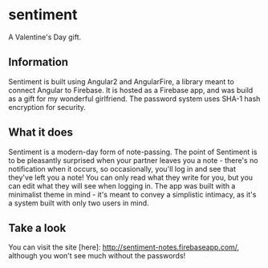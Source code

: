 # sentiment
A Valentine's Day gift.

## Information
Sentiment is built using Angular2 and AngularFire, a library meant to connect Angular to Firebase. It is hosted as a Firebase app, and was build as a gift for my wonderful girlfriend. The password system uses SHA-1 hash encryption for security.

## What it does
Sentiment is a modern-day form of note-passing. The point of Sentiment is to be pleasantly surprised when your partner leaves you a note - there's no notification when it occurs, so occasionally, you'll log in and see that they've left you a note! You can only read what they write for you, but you can edit what they will see when logging in. The app was built with a minimalist theme in mind - it's meant to convey a simplistic intimacy, as it's a system built with only two users in mind.

## Take a look
You can visit the site [here]: http://sentiment-notes.firebaseapp.com/, although you won't see much without the passwords!
